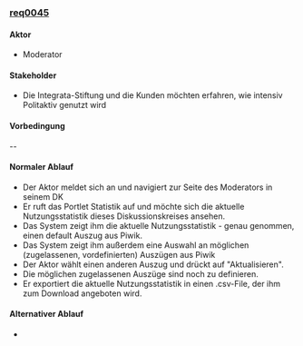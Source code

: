 
### [req0045](https://github.com/PolitAktiv/politaktiv-requirements/tree/master/de/requirements/req0045/req0045.md) 

#### Aktor
 * Moderator


#### Stakeholder
 * Die Integrata-Stiftung und die Kunden möchten erfahren, wie intensiv Politaktiv genutzt wird


#### Vorbedingung
--


#### Normaler Ablauf
 * Der Aktor meldet sich an und navigiert zur Seite des Moderators in seinem DK
 * Er ruft das Portlet Statistik auf und möchte sich die aktuelle Nutzungsstatistik dieses Diskussionskreises ansehen.
 * Das System zeigt ihm die aktuelle Nutzungsstatistik - genau genommen, einen default Auszug aus Piwik.
 * Das System zeigt ihm außerdem eine Auswahl an möglichen (zugelassenen, vordefinierten) Auszügen aus Piwik
  * Der Aktor wählt einen anderen Auszug und drückt auf "Aktualisieren".
  * Die möglichen zugelassenen Auszüge sind noch zu definieren.
 * Er exportiert die aktuelle Nutzungsstatistik in einen .csv-File, der ihm zum Download angeboten wird.


#### Alternativer Ablauf
 * 

